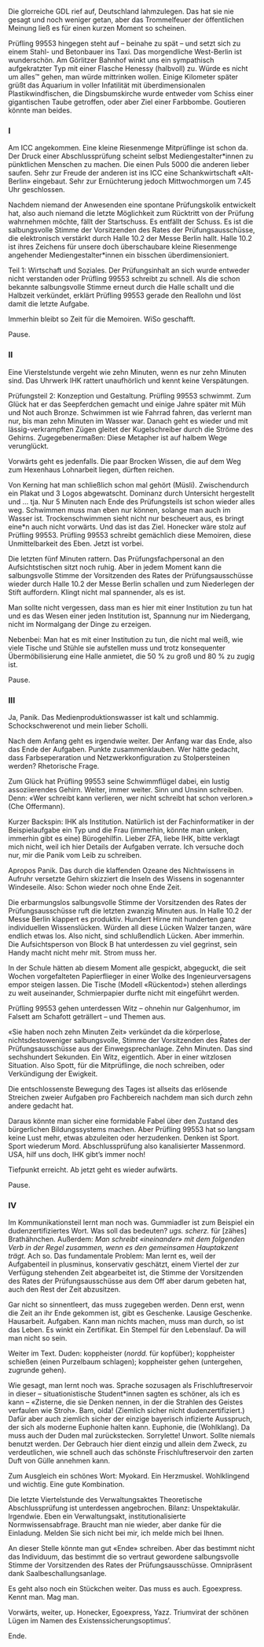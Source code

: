 Die glorreiche GDL rief auf, Deutschland lahmzulegen. Das hat sie nie gesagt und noch weniger getan, aber das Trommelfeuer der öffentlichen Meinung ließ es für einen kurzen Moment so scheinen.

Prüfling 99553 hingegen steht auf – beinahe zu spät – und setzt sich zu einem Stahl- und Betonbauer ins Taxi. Das morgendliche West-Berlin ist wunderschön. Am Görlitzer Bahnhof winkt uns ein sympathisch aufgekratzter Typ mit einer Flasche Henessy (halbvoll) zu. Würde es nicht um alles™ gehen, man würde mittrinken wollen. Einige Kilometer später grüßt das Aquarium in voller Infatilität mit überdimensionalen Plastikwindfischen, die Dingsbumskirche wurde entweder vom Schiss einer gigantischen Taube getroffen, oder aber Ziel einer Farbbombe. Goutieren könnte man beides.

### I

Am ICC angekommen. Eine kleine Riesenmenge Mitprüflinge ist schon da. Der Druck einer Abschlussprüfung scheint selbst Mediengestalter\*innen zu pünktlichen Menschen zu machen. Die einen Puls 5000 die anderen lieber saufen. Sehr zur Freude der anderen ist ins ICC eine Schankwirtschaft «Alt-Berlin» eingebaut. Sehr zur Ernüchterung jedoch Mittwochmorgen um 7.45 Uhr geschlossen.

Nachdem niemand der Anwesenden eine spontane Prüfungskolik entwickelt hat, also auch niemand die letzte Möglichkeit zum Rücktritt von der Prüfung wahrnehmen möchte, fällt der Startschuss. Es entfällt der Schuss. Es ist die salbungsvolle Stimme der Vorsitzenden des Rates der Prüfungsausschüsse, die elektronisch verstärkt durch Halle 10.2 der Messe Berlin hallt. Halle 10.2 ist ihres Zeichens für unsere doch überschaubare kleine Riesenmenge angehender Mediengestalter\*innen ein bisschen überdimensioniert.

Teil 1: Wirtschaft und Soziales. Der Prüfungsinhalt an sich wurde entweder nicht verstanden oder Prüfling 99553 schreibt zu schnell. Als die schon bekannte salbungsvolle Stimme erneut durch die Halle schallt und die Halbzeit verkündet, erklärt Prüfling 99553 gerade den Reallohn und löst damit die letzte Aufgabe.

Immerhin bleibt so Zeit für die Memoiren. WiSo geschafft.

Pause.

### II
Eine Vierstelstunde vergeht wie zehn Minuten, wenn es nur zehn Minuten sind. Das Uhrwerk IHK rattert unaufhörlich und kennt keine Verspätungen.

Prüfungsteil 2: Konzeption und Gestaltung. Prüfling 99553 schwimmt. Zum Glück hat er das Seepferdchen gemacht und einige Jahre später mit Müh und Not auch Bronze. Schwimmen ist wie Fahrrad fahren, das verlernt man nur, bis man zehn Minuten im Wasser war. Danach geht es wieder und mit lässig-verkrampften Zügen gleitet der Kugelschreiber durch die Ströme des Gehirns. Zugegebenermaßen: Diese Metapher ist auf halbem Wege verunglückt.

Vorwärts geht es jedenfalls. Die paar Brocken Wissen, die auf dem Weg zum Hexenhaus Lohnarbeit liegen, dürften reichen.

Von Kerning hat man schließlich schon mal gehört (Müsli). Zwischendurch ein Plakat und 3 Logos abgewatscht. Dominanz durch Untersicht hergestellt und … tja. Nur 5 Minuten nach Ende des Prüfungsteils ist schon wieder alles weg. Schwimmen muss man eben nur können, solange man auch im Wasser ist. Trockenschwimmen sieht nicht nur bescheuert aus, es bringt eine*n auch nicht vorwärts. Und das ist das Ziel. Honecker wäre stolz auf Prüfling 99553. Prüfling 99553 schreibt gemächlich diese Memoiren, diese Unmittelbarkeit des Eben. Jetzt ist vorbei.

Die letzten fünf Minuten rattern. Das Prüfungsfachpersonal an den Aufsichtstischen sitzt noch ruhig. Aber in jedem Moment kann die salbungsvolle Stimme der Vorsitzenden des Rates der Prüfungsausschüsse wieder durch Halle 10.2 der Messe Berlin schallen und zum Niederlegen der Stift auffordern. Klingt nicht mal spannender, als es ist.

Man sollte nicht vergessen, dass man es hier mit einer Institution zu tun hat und es das Wesen einer jeden Institution ist, Spannung nur im Niedergang, nicht im Normalgang der Dinge zu erzeigen.

Nebenbei: Man hat es mit einer Institution zu tun, die nicht mal weiß, wie viele Tische und Stühle sie aufstellen muss und trotz konsequenter Übermöbilisierung eine Halle anmietet, die 50 % zu groß und 80 % zu zugig ist.

Pause.

### III
Ja, Panik. Das Medienproduktionswasser ist kalt und schlammig. Schockschwerenot und mein lieber Scholli.

Nach dem Anfang geht es irgendwie weiter. Der Anfang war das Ende, also das Ende der Aufgaben. Punkte zusammenklauben. Wer hätte gedacht, dass Farbseperaration und Netzwerkkonfiguration zu Stolpersteinen werden? Rhetorische Frage.

Zum Glück hat Prüfling 99553 seine Schwimmflügel dabei, ein lustig assoziierendes Gehirn. Weiter, immer weiter. Sinn und Unsinn schreiben. Denn: «Wer schreibt kann verlieren, wer nicht schreibt hat schon verloren.» (Che Offermann).

Kurzer Backspin: IHK als Institution. Natürlich ist der Fachinformatiker in der Beispielaufgabe ein Typ und die Frau (immerhin, könnte man unken, immerhin gibt es eine) Bürogehilfin. Lieber ZFA, liebe IHK, bitte verklagt mich nicht, weil ich hier Details der Aufgaben verrate. Ich versuche doch nur, mir die Panik vom Leib zu schreiben.

Apropos Panik. Das durch die klaffenden Ozeane des Nichtwissens in Aufruhr versetzte Gehirn skizziert die Inseln des Wissens in sogenannter Windeseile. Also: Schon wieder noch ohne Ende Zeit.

Die erbarmungslos salbungsvolle Stimme der Vorsitzenden des Rates der Prüfungsausschüsse ruft die letzten zwanzig Minuten aus. In Halle 10.2 der Messe Berlin klappert es produktiv. Hundert Hirne mit hunderten ganz individuellen Wissenslücken. Würden all diese Lücken Walzer tanzen, wäre endlich etwas los. Also nicht, sind schlußendlich Lücken. Aber immerhin. Die Aufsichtsperson von Block B hat unterdessen zu viel gegrinst, sein Handy macht nicht mehr mit. Strom muss her.

In der Schule hätten ab diesem Moment alle gespickt, abgeguckt, die seit Wochen vorgefalteten Papierflieger in einer Wolke des Ingenieurversagens empor steigen lassen. Die Tische (Modell «Rückentod») stehen allerdings zu weit auseinander, Schmierpapier durfte nicht mit eingeführt werden.

Prüfling 99553 gehen unterdessen Witz – ohnehin nur Galgenhumor, im Falsett am Schafott geträllert – und Themen aus.

«Sie haben noch zehn Minuten Zeit» verkündet da die körperlose, nichtsdestoweniger salbungsvolle, Stimme der Vorsitzenden des Rates der Prüfungsausschüsse aus der Einwegsprechanlage. Zehn Minuten. Das sind sechshundert Sekunden. Ein Witz, eigentlich. Aber in einer witzlosen Situation. Also Spott, für die Mitprüflinge, die noch schreiben, oder Verkündigung der Ewigkeit.

Die entschlossenste Bewegung des Tages ist allseits das erlösende Streichen zweier Aufgaben pro Fachbereich nachdem man sich durch zehn andere gedacht hat.

Daraus könnte man sicher eine formidable Fabel über den Zustand des bürgerlichen Bildungssystems machen. Aber Prüfling 99553 hat so langsam keine Lust mehr, etwas abzuleiten oder herzudenken. Denken ist Sport. Sport wiederum Mord. Abschlussprüfung also kanalisierter Massenmord. USA, hilf uns doch, IHK gibt’s immer noch!

Tiefpunkt erreicht. Ab jetzt geht es wieder aufwärts.

Pause.

### IV

Im Kommunikationsteil lernt man noch was. Gummiadler ist zum Beispiel ein dudenzertifiziertes Wort. Was soll das bedeuten? *ugs. scherz.* für [zähes] Brathähnchen.
Außerdem: *Man schreibt «ineinander» mit dem folgenden Verb in der Regel zusammen, wenn es den gemeinsamen Hauptakzent trägt.* Ach so.
Das fundamentale Problem: Man lernt es, weil der Aufgabenteil in plusminus, konservativ geschätzt, einem Viertel der zur Verfügung stehenden Zeit abgearbeitet ist, die Stimme der Vorsitzenden des Rates der Prüfungsausschüsse aus dem Off aber darum gebeten hat, auch den Rest der Zeit abzusitzen.

Gar nicht so sinnentleert, das muss zugegeben werden. Denn erst, wenn die Zeit an ihr Ende gekommen ist, gibt es Geschenke. Lausige Geschenke. Hausarbeit. Aufgaben. Kann man nichts machen, muss man durch, so ist das Leben. Es winkt ein Zertifikat. Ein Stempel für den Lebenslauf. Da will man nicht so sein.

Weiter im Text. Duden: koppheister (*nordd.* für kopfüber); koppheister schießen (einen Purzelbaum schlagen); koppheister gehen (untergehen, zugrunde gehen).

Wie gesagt, man lernt noch was. Sprache sozusagen als Frischluftreservoir in dieser – situationistische Student*innen sagten es schöner, als ich es kann – «Zisterne, die sie Denken nennen, in der die Strahlen des Geistes verfaulen wie Stroh». Bam, oida! (Ziemlich sicher nicht dudenzertifiziert.) Dafür aber auch ziemlich sicher der einzige bayerisch infizierte Ausspruch, der sich als moderne Euphonie halten kann. Euphonie, die (Wohlklang). Da muss auch der Duden mal zurückstecken. Sorrylette! Unwort. Sollte niemals benutzt werden. Der Gebrauch hier dient einzig und allein dem Zweck, zu verdeutlichen, wie schnell auch das schönste Frischluftreservoir den zarten Duft von Gülle annehmen kann.

Zum Ausgleich ein schönes Wort: Myokard. Ein Herzmuskel. Wohlklingend und wichtig. Eine gute Kombination.

Die letzte Viertelstunde des Verwaltungsaktes Theoretische Abschlussprüfung ist unterdessen angebrochen. Bilanz: Unspektakulär. Irgendwie. Eben ein Verwaltungsakt, institutionalisierte Normwissensabfrage. Braucht man nie wieder, aber danke für die Einladung. Melden Sie sich nicht bei mir, ich melde mich bei Ihnen.

An dieser Stelle könnte man gut «Ende» schreiben. Aber das bestimmt nicht das Individuum, das bestimmt die so vertraut gewordene salbungsvolle Stimme der Vorsitzenden des Rates der Prüfungsausschüsse. Omnipräsent dank Saalbeschallungsanlage.

Es geht also noch ein Stückchen weiter. Das muss es auch. Egoexpress. Kennt man. Mag man.

Vorwärts, weiter, up. Honecker, Egoexpress, Yazz. Triumvirat der schönen Lügen im Namen des Existenssicherungsoptimus’.

Ende.
